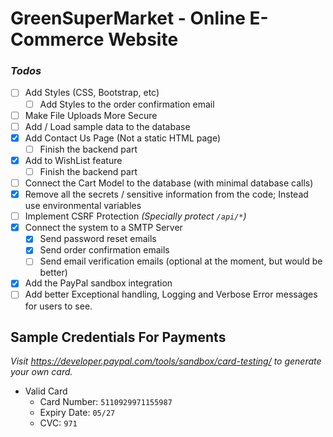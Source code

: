 # GreenSuperMarket - Online E-Commerce Website

### *Todos*
- [ ] Add Styles (CSS, Bootstrap, etc)
  - [ ] Add Styles to the order confirmation email
- [ ] Make File Uploads More Secure
- [ ] Add / Load sample data to the database
- [X] Add Contact Us Page (Not a static HTML page)
  - [ ] Finish the backend part
- [X] Add to WishList feature
  - [ ] Finish the backend part
- [ ] Connect the Cart Model to the database (with minimal database calls)
- [X] Remove all the secrets / sensitive information from the code; Instead use environmental variables
- [ ] Implement CSRF Protection *(Specially protect `/api/*`)*
- [X] Connect the system to a SMTP Server
  - [X] Send password reset emails
  - [X] Send order confirmation emails
  - [ ] Send email verification emails (optional at the moment, but would be better)
- [X] Add the PayPal sandbox integration
- [ ] Add better Exceptional handling, Logging and Verbose Error messages for users to see.

## Sample Credentials For Payments
*Visit https://developer.paypal.com/tools/sandbox/card-testing/ to generate your own card.*
- Valid Card
  - Card Number: `5110929971155987`
  - Expiry Date: `05/27`
  - CVC: `971`